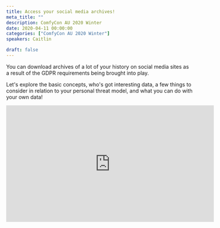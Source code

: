 ```yaml
---
title: Access your social media archives!
meta_title: ""
description: ComfyCon AU 2020 Winter
date: 2020-04-11 00:00:00
categories: ["ComfyCon AU 2020 Winter"]
speakers: Caitlin

draft: false
---
```

You can download archives of a lot of your history on social media sites as a result of the GDPR requirements being brought into play.

Let's explore the basic concepts, who's got interesting data, a few things to consider in relation to your personal threat model, and what you can do with your own data!

<iframe width="560" height="315" src="https://www.youtube.com/embed/0dDZGscLQ-w?si=pn7OBjSRqmXaJaWD" title="YouTube video player" frameborder="0" allow="accelerometer; autoplay; clipboard-write; encrypted-media; gyroscope; picture-in-picture; web-share" allowfullscreen></iframe>
